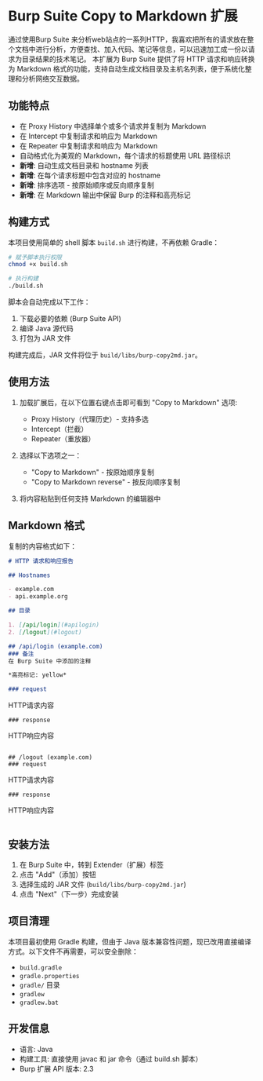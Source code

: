 # Burp Suite Copy to Markdown 扩展

通过使用Burp Suite 来分析web站点的一系列HTTP，我喜欢把所有的请求放在整个文档中进行分析，方便查找、加入代码、笔记等信息，可以迅速加工成一份以请求为目录结果的技术笔记。
本扩展为 Burp Suite 提供了将 HTTP 请求和响应转换为 Markdown 格式的功能，支持自动生成文档目录及主机名列表，便于系统化整理和分析网络交互数据。

## 功能特点

- 在 Proxy History 中选择单个或多个请求并复制为 Markdown
- 在 Intercept 中复制请求和响应为 Markdown
- 在 Repeater 中复制请求和响应为 Markdown
- 自动格式化为美观的 Markdown，每个请求的标题使用 URL 路径标识
- **新增**: 自动生成文档目录和 hostname 列表
- **新增**: 在每个请求标题中包含对应的 hostname
- **新增**: 排序选项 - 按原始顺序或反向顺序复制
- **新增**: 在 Markdown 输出中保留 Burp 的注释和高亮标记

## 构建方式

本项目使用简单的 shell 脚本 `build.sh` 进行构建，不再依赖 Gradle：

```bash
# 赋予脚本执行权限
chmod +x build.sh

# 执行构建
./build.sh
```

脚本会自动完成以下工作：
1. 下载必要的依赖 (Burp Suite API)
2. 编译 Java 源代码
3. 打包为 JAR 文件

构建完成后，JAR 文件将位于 `build/libs/burp-copy2md.jar`。

## 使用方法

1. 加载扩展后，在以下位置右键点击即可看到 "Copy to Markdown" 选项:
   - Proxy History（代理历史）- 支持多选
   - Intercept（拦截）
   - Repeater（重放器）

2. 选择以下选项之一：
   - "Copy to Markdown" - 按原始顺序复制
   - "Copy to Markdown reverse" - 按反向顺序复制

3. 将内容粘贴到任何支持 Markdown 的编辑器中

## Markdown 格式

复制的内容格式如下：

```markdown
# HTTP 请求和响应报告

## Hostnames

- example.com
- api.example.org

## 目录

1. [/api/login](#apilogin)
2. [/logout](#logout)

## /api/login (example.com)
### 备注
在 Burp Suite 中添加的注释

*高亮标记: yellow*

### request
```
HTTP请求内容
```
### response
```
HTTP响应内容
```

## /logout (example.com)
### request
```
HTTP请求内容
```
### response
```
HTTP响应内容
```
```

## 安装方法

1. 在 Burp Suite 中，转到 Extender（扩展）标签
2. 点击 "Add"（添加）按钮
3. 选择生成的 JAR 文件 (`build/libs/burp-copy2md.jar`)
4. 点击 "Next"（下一步）完成安装

## 项目清理

本项目最初使用 Gradle 构建，但由于 Java 版本兼容性问题，现已改用直接编译方式。以下文件不再需要，可以安全删除：

- `build.gradle`
- `gradle.properties`
- `gradle/` 目录
- `gradlew`
- `gradlew.bat`

## 开发信息

- 语言: Java
- 构建工具: 直接使用 javac 和 jar 命令（通过 build.sh 脚本）
- Burp 扩展 API 版本: 2.3 